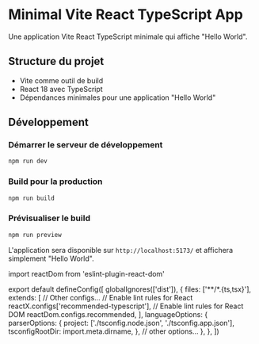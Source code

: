 # Minimal Vite React TypeScript App

Une application Vite React TypeScript minimale qui affiche "Hello World".

## Structure du projet

- Vite comme outil de build
- React 18 avec TypeScript
- Dépendances minimales pour une application "Hello World"

## Développement

### Démarrer le serveur de développement

```bash
npm run dev
```

### Build pour la production

```bash
npm run build
```

### Prévisualiser le build

```bash
npm run preview
```

L'application sera disponible sur `http://localhost:5173/` et affichera simplement "Hello World".

import reactDom from 'eslint-plugin-react-dom'

export default defineConfig([
globalIgnores(['dist']),
{
files: ['**/*.{ts,tsx}'],
extends: [
// Other configs...
// Enable lint rules for React
reactX.configs['recommended-typescript'],
// Enable lint rules for React DOM
reactDom.configs.recommended,
],
languageOptions: {
parserOptions: {
project: ['./tsconfig.node.json', './tsconfig.app.json'],
tsconfigRootDir: import.meta.dirname,
},
// other options...
},
},
])

```

```
